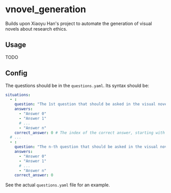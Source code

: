 # vnovel_generation

Builds upon Xiaoyu Han's project to automate the generation of visual novels about research ethics.

## Usage

TODO

## Config

The questions should be in the `questions.yaml`. Its syntax should be:

```yaml
situations:
  - :
    question: "The 1st question that should be asked in the visual novel"
    answers:
      - "Answer 0"
      - "Answer 1"
      # ...
      - "Answer n"
    correct_answer: 0 # The index of the correct answer, starting with 0.
  # ...
  - :
    question: "The n-th question that should be asked in the visual novel"
    answers:
      - "Answer 0"
      - "Answer 1"
      # ...
      - "Answer n"
    correct_answer: 0
```

See the actual `questions.yaml` file for an example.